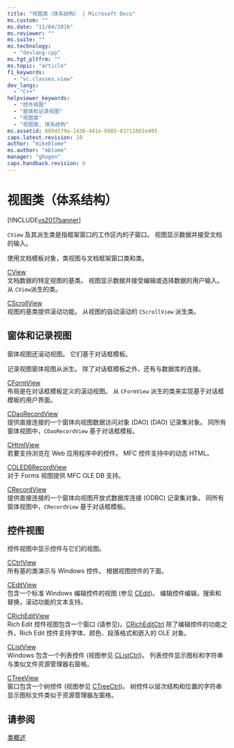 ```yaml
---
title: "视图类（体系结构） | Microsoft Docs"
ms.custom: ""
ms.date: "11/04/2016"
ms.reviewer: ""
ms.suite: ""
ms.technology: 
  - "devlang-cpp"
ms.tgt_pltfrm: ""
ms.topic: "article"
f1_keywords: 
  - "vc.classes.view"
dev_langs: 
  - "C++"
helpviewer_keywords: 
  - "控件视图"
  - "窗体和记录视图"
  - "视图类"
  - "视图类, 体系结构"
ms.assetid: 8894579a-1436-441e-b985-83711061e495
caps.latest.revision: 10
author: "mikeblome"
ms.author: "mblome"
manager: "ghogen"
caps.handback.revision: 6
---
```

# 视图类（体系结构）
[!INCLUDE[vs2017banner](../assembler/inline/includes/vs2017banner.md)]

`CView` 及其派生类是指框架窗口的工作区内的子窗口。  视图显示数据并接受文档的输入。  
  
 使用文档模板对象，类视图与文档框架窗口类和类。  
  
 [CView](../mfc/reference/cview-class.md)  
 文档数据的特定视图的基类。  视图显示数据并接受编辑或选择数据的用户输入。  从 `CView`派生的类。  
  
 [CScrollView](../mfc/reference/cscrollview-class.md)  
 视图的基类提供滚动功能。  从视图的自动滚动的 `CScrollView` 派生类。  
  
## 窗体和记录视图  
 窗体视图还滚动视图。  它们基于对话框模板。  
  
 记录视图窗体视图从派生。  除了对话框模板之外，还有与数据库的连接。  
  
 [CFormView](../mfc/reference/cformview-class.md)  
 布局是在对话框模板定义的滚动视图。  从 `CFormView` 派生的类来实现基于对话框模板的用户界面。  
  
 [CDaoRecordView](../mfc/reference/cdaorecordview-class.md)  
 提供直接连接的一个窗体向视图数据访问对象 \(DAO\) \(DAO\) 记录集对象。  同所有窗体视图中，`CDaoRecordView` 基于对话框模板。  
  
 [CHtmlView](../mfc/reference/chtmlview-class.md)  
 若要支持浏览在 Web 应用程序中的控件。  MFC 控件支持中的动态 HTML。  
  
 [COLEDBRecordView](../mfc/reference/coledbrecordview-class.md)  
 对于 Forms 视图提供 MFC OLE DB 支持。  
  
 [CRecordView](../mfc/reference/crecordview-class.md)  
 提供直接连接的一个窗体向视图开放式数据库连接 \(ODBC\) 记录集对象。  同所有窗体视图中，`CRecordView` 基于对话框模板。  
  
## 控件视图  
 控件视图中显示控件与它们的视图。  
  
 [CCtrlView](../mfc/reference/cctrlview-class.md)  
 所有基的类演示与 Windows 控件。  根据视图控件的下面。  
  
 [CEditView](../mfc/reference/ceditview-class.md)  
 包含一个标准 Windows 编辑控件的视图 \(参见 [CEdit](../mfc/reference/cedit-class.md)\)。  编辑控件编辑，搜索和替换，滚动功能的文本支持。  
  
 [CRichEditView](../mfc/reference/cricheditview-class.md)  
 Rich Edit 控件视图包含一个窗口 \(请参见\)。[CRichEditCtrl](../mfc/reference/cricheditctrl-class.md) 除了编辑控件的功能之外，Rich Edit 控件支持字体、颜色、段落格式和嵌入的 OLE 对象。  
  
 [CListView](../mfc/reference/clistview-class.md)  
 Windows 包含一个列表控件 \(视图参见 [CListCtrl](../mfc/reference/clistctrl-class.md)\)。  列表控件显示图标和字符串与类似文件资源管理器右窗格。  
  
 [CTreeView](../mfc/reference/ctreeview-class.md)  
 窗口包含一个树控件 \(视图参见 [CTreeCtrl](../mfc/reference/ctreectrl-class.md)\)。  树控件以层次结构和位置的字符串显示图标文件类似于资源管理器左窗格。  
  
## 请参阅  
 [类概述](../mfc/class-library-overview.md)